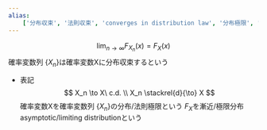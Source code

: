 ```yaml
---
alias:
    ['分布収束', '法則収束', 'converges in distribution law', '分布極限', '法則極限', 'limit in distribution law']
---
```

$$ \lim_{n \rightarrow \infty} F_{X_n}(x) = F_X(x) $$
確率変数列 $\{X_n\}$は確率変数Xに分布収束するという
- 表記
    $$ X_n \to X\ c.d. \\ X_n \stackrel{d}{\to} X $$
確率変数Xを確率変数列 $\{X_n\}$の分布/法則極限という
$F_X$を漸近/極限分布 asymptotic/limiting distributionという
